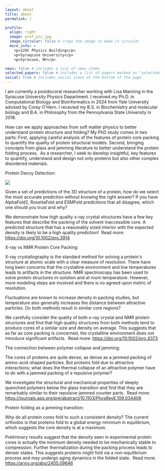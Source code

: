 ```yaml
---
layout: about
title: about
permalink: /

profile:
  align: right
  image: prof_pic.jpg
  image_circular: false # crops the image to make it circular
  more_info: >
    <p>229C Physics Building</p>
    <p>Syraqcuse University</p>
    <p>Syracuse, NY</p>

news: false # includes a list of news items
selected_papers: false # includes a list of papers marked as "selected={true}"
social: true # includes social icons at the bottom of the page
---
```


I am currently a postdocoral researcher working with Lisa Manning in the Syracuse University Physics Department. I received my Ph.D. in Computational Biology and Bioinformatics in 2024 from Yale University advised by Corey O'Hern. I recevied my B.S. in Biochemistry and molecular biology and B.A. in Philosophy from the Pennsylvania State University in 2018.

How can we apply approaches from soft matter physics to better understand protein structure and folding? My PhD study comes in two parts: First, applying careful analysis of the features of protein core packing to quantify the quality of protein structural models. Second, bringing concepts from glass and jamming literature to better understand the protein folding process.
​
As a researcher, I seek to develop insightful, key features to quantify, understand and design not only proteins but also other complex disordered materials.

Protein Decoy Detection:

<img src="{{site.url}}/assests/img/decoy_detection.png" style="display: block; margin: auto;" />

Given a set of predictions of the 3D structure of a protein, how do we select the most accurate prediction without knowing the right answer? If you have AlphaFold2, RosettaFold and ESMFold predictions that all disagree, which one should you trust and why?

We demonstrate how high quality x-ray crystal structures have a few key features that describe the packing of the solvent inaccessible core. A predicted structure that has a reasonably sized interior with the expected density is likely to be a high quality prediction! ​ Read more: https://doi.org/10.1002/pro.3914

X-ray vs NMR Protein Core Packing:

X-ray crystallography is the standard method for solving a protein's structure at atomic scale with a clear measure of resolution. There have long been concerns that the crystalline environment and low temperatures leads to artifacts in the structure. NMR spectroscopy has been used to solve protein structures in-solution and at room temperature. However, more modeling steps are involved and there is no agreed upon metric of resolution.

Fluctuations are known to increase density in packing studies, but temperature also generally increases the distance between attractive particles. Do both methods result in similar core regions?

We carefully consider the quality of both x-ray crystal and NMR protein structures and find that high quality structures from both methods tend to produce cores of a similar size and density on average. This suggests that as far as core packing is concerned, the crystalline environment does not introduce significant artifacts. ​ Read more: https://doi.org/10.1002/pro.4373

The connection between polymer collapse and jamming:

The cores of proteins are quite dense, as dense as a jammed packing of amino-acid-shaped particles. But proteins fold due to attractive interactions; what does the thermal collapse of an attractive polymer have to do with a jammed packing of a repulsive polymer?

We investigate the structural and mechanical properties of deeply quenched polymers below the glass transition and find that they are remarkably similar to their repulsive jammed counter parts. ​ Read more: https://journals.aps.org/pre/abstract/10.1103/PhysRevE.109.034406

Protein folding as a jamming transition:

Why do all protein cores fold to such a consistent density? The current orthodox is that proteins fold to a global energy minimum in equilibrium, which suggests the core density is at a maximum.

Preliminary results suggest that the density seen in experimental protein cores is actually the minimum density needed to be mechanically stable to compression. Further thermalization during the packing process leads to denser states. This suggests proteins might fold via a non-equilibrium process and may undergo aging dynamics in the folded state. ​ Read more: https://arxiv.org/abs/2405.09646
